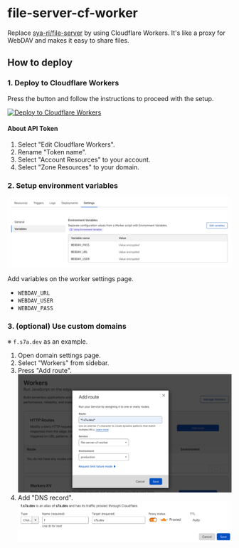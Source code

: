 # file-server-cf-worker

Replace [sya-ri/file-server](https://github.com/sya-ri/file-server) by using Cloudflare Workers.
It's like a proxy for WebDAV and makes it easy to share files.

## How to deploy

### 1. Deploy to Cloudflare Workers

Press the button and follow the instructions to proceed with the setup.

[![Deploy to Cloudflare Workers](https://deploy.workers.cloudflare.com/button)](https://deploy.workers.cloudflare.com/?url=https://github.com/sya-ri/file-server-cf-worker)

#### About API Token

1. Select "Edit Cloudflare Workers".
2. Rename "Token name".
3. Select "Account Resources" to your account.
4. Select "Zone Resources" to your domain.

### 2. Setup environment variables

![Environment variables](images/environment-variables.png)

Add variables on the worker settings page.

- `WEBDAV_URL`
- `WEBDAV_USER`
- `WEBDAV_PASS`

### 3. (optional) Use custom domains

※ `f.s7a.dev` as an example.

1. Open domain settings page.
2. Select "Workers" from sidebar.
3. Press "Add route".
   ![Worker route setting](images/add-workers-route.png)
4. Add "DNS record".
   ![Add DNS record](images/add-dns-record.png)
